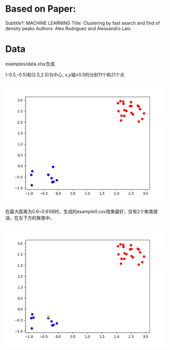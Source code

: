 # Based on Paper:

Subtitle?: MACHINE LEARNING
Title: Clustering by fast search and find of density peaks
Authors: Alex Rodriguez and Alessandro Laio

# Data

examples/data.xlsx生成

(-0.5,-0.5)和(2.5,2.5)为中心, x,y轴±0.5的分别11个和21个点

<img src="https://github.com/Aroya/Clustering-by-fast-search-and-find-of-density-peaks/blob/master/clustering/drawing/example0.png?raw=true">



在最大距离为0.6~0.61间时，生成的example0.csv效果最好，仅有2个聚类错误，在左下方的聚类中。

<img src="https://github.com/Aroya/Clustering-by-fast-search-and-find-of-density-peaks/blob/master/clustering/drawing/output0.png?raw=true">